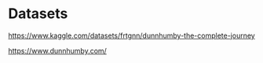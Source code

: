 # Datasets

https://www.kaggle.com/datasets/frtgnn/dunnhumby-the-complete-journey

https://www.dunnhumby.com/
